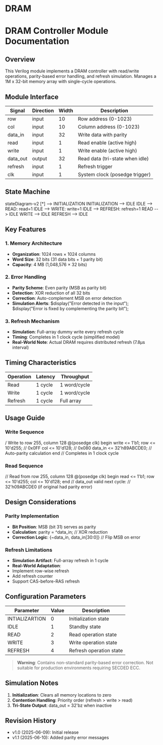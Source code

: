 # DRAM
# DRAM Controller Module Documentation

## Overview
This Verilog module implements a DRAM controller with read/write operations, parity-based error handling, and refresh simulation. Manages a 1M x 32-bit memory array with single-cycle operations.

## Module Interface
| Signal       | Direction | Width | Description                     |
|--------------|-----------|-------|---------------------------------|
| row          | input     | 10    | Row address (0-1023)            |
| col          | input     | 10    | Column address (0-1023)         |
| data_in      | input     | 32    | Write data with parity          |
| read         | input     | 1     | Read enable (active high)       |
| write        | input     | 1     | Write enable (active high)      |
| data_out     | output    | 32    | Read data (tri-state when idle) |
| refresh      | input     | 1     | Refresh trigger                 |
| clk          | input     | 1     | System clock (posedge trigger)  |

## State Machine
stateDiagram-v2
[*] --> INITIALIZATION
INITIALIZATION --> IDLE
IDLE --> READ: read=1
IDLE --> WRITE: write=1
IDLE --> REFRESH: refresh=1
READ --> IDLE
WRITE --> IDLE
REFRESH --> IDLE

## Key Features
### 1. Memory Architecture
- **Organization**: 1024 rows × 1024 columns
- **Word Size**: 32 bits (31 data bits + 1 parity bit)
- **Capacity**: 4 MB (1,048,576 × 32 bits)

### 2. Error Handling
- **Parity Scheme**: Even parity (MSB as parity bit)
- **Detection**: XOR reduction of all 32 bits
- **Correction**: Auto-complement MSB on error detection
- **Simulation Alerts**:
$display("Error detected in the input");
$display("Error is fixed by complementing the parity bit");

### 3. Refresh Mechanism
- **Simulation**: Full-array dummy write every refresh cycle
- **Timing**: Completes in 1 clock cycle (simplified model)
- **Real-World Note**: Actual DRAM requires distributed refresh (7.8μs interval)

## Timing Characteristics
| Operation | Latency | Throughput |
|-----------|---------|------------|
| Read      | 1 cycle | 1 word/cycle |
| Write     | 1 cycle | 1 word/cycle |
| Refresh   | 1 cycle | Full array  |

## Usage Guide
### Write Sequence
/ Write to row 255, column 128
@(posedge clk) begin
write <= 1'b1;
row <= 10'd255; // 0x0FF
col <= 10'd128; // 0x080
data_in <= 32'h89ABCDE0; // Auto-parity calculation
end
// Completes in 1 clock cycle


### Read Sequence
// Read from row 255, column 128
@(posedge clk) begin
read <= 1'b1;
row <= 10'd255;
col <= 10'd128;
end
// data_out valid next cycle:
// 32'h09ABCDE0 (if original had parity error)

## Design Considerations
### Parity Implementation
- **Bit Position**: MSB (bit 31) serves as parity
- **Calculation**: 
parity = ^data_in; // XOR reduction
- **Correction Logic**:
{~data_in, data_in[30:0]} // Flip MSB on error

### Refresh Limitations
- **Simulation Artifact**: Full-array refresh in 1 cycle
- **Real-World Adaptation**:
- Implement row-wise refresh
- Add refresh counter
- Support CAS-before-RAS refresh

## Configuration Parameters
| Parameter         | Value  | Description               |
|-------------------|--------|---------------------------|
| INTIALIZARTION    | 0      | Initialization state      |
| IDLE              | 1      | Standby state             |
| READ              | 2      | Read operation state      |
| WRITE             | 3      | Write operation state     |
| REFRESH           | 4      | Refresh operation state   |

> **Warning**: Contains non-standard parity-based error correction. Not suitable for production environments requiring SECDED ECC.

## Simulation Notes
1. **Initialization**: Clears all memory locations to zero
2. **Contention Handling**: Priority order (refresh > write > read)
3. **Tri-State Output**: data_out = 32'bz when inactive

## Revision History
- v1.0 (2025-06-09): Initial release
- v1.1 (2025-06-10): Added parity error messages

